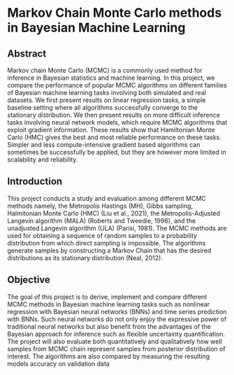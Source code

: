 # Markov Chain Monte Carlo methods in Bayesian Machine Learning

## Abstract

Markov chain Monte Carlo (MCMC) is a commonly used method for inference in Bayesian
statistics and machine learning. In this project, we compare the performance of popular
MCMC algorithms on different families of Bayesian machine learning tasks involving both
simulated and real datasets. We first present results on linear regression tasks, a simple
baseline setting where all algorithms successfully converge to the stationary distribution.
We then present results on more difficult inference tasks involving neural network models,
which require MCMC algorithms that exploit gradient information. These results show that
Hamiltonian Monte Carlo (HMC) gives the best and most reliable performance on these tasks.
Simpler and less compute-intensive gradient based algorithms can sometimes be successfully
be applied, but they are however more limited in scalability and reliability.


## Introduction

This project conducts a study and evaluation among different MCMC methods namely, the
Metropolis Hastings (MH), Gibbs sampling, Halmitonian Monte Carlo (HMC) (Liu et al., 2021),
the Metropolis-Adjusted Langevin algorithm (MALA) (Roberts and Tweedie, 1996), and the unadjusted Langevin algorithm (ULA) (Parisi, 1981). The MCMC methods are used for obtaining
a sequence of random samples to a probability distribution from which direct sampling is impossible. The algorithms generate samples by constructing a Markov Chain that has the desired
distributions as its stationary distribution (Neal, 2012).

## Objective

The goal of this project is to derive, implement and compare different MCMC methods in
Bayesian machine learning tasks such as nonlinear regression with Bayesian neural networks
(BNNs) and time series prediction with BNNs. Such neural networks do not only enjoy the
expressive power of traditional neural networks but also benefit from the advantages of the
Bayesian approach for inference such as flexible uncertainty quantification. The project will also
evaluate both quantitatively and qualitatively how well samples from MCMC chain represent
samples from posterior distribution of interest. The algorithms are also compared by measuring
the resulting models accuracy on validation data
